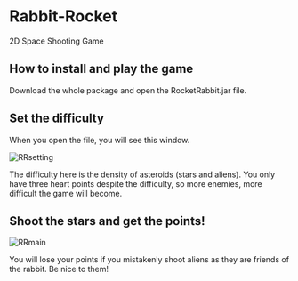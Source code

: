 # Rabbit-Rocket
2D Space Shooting Game

## How to install and play the game

Download the whole package and open the RocketRabbit.jar file.

## Set the difficulty

When you open the file, you will see this window.

![RRsetting](https://user-images.githubusercontent.com/36804811/57452682-64526a00-729f-11e9-84e8-47449e1672f4.png)

The difficulty here is the density of asteroids (stars and aliens). You only have three heart points despite the difficulty, so more enemies, more difficult the game will become.

## Shoot the stars and get the points! 

![RRmain](https://user-images.githubusercontent.com/36804811/57452622-438a1480-729f-11e9-8306-b0aa5fb8f85d.png) 

You will lose your points if you mistakenly shoot aliens as they are friends of the rabbit. Be nice to them!

